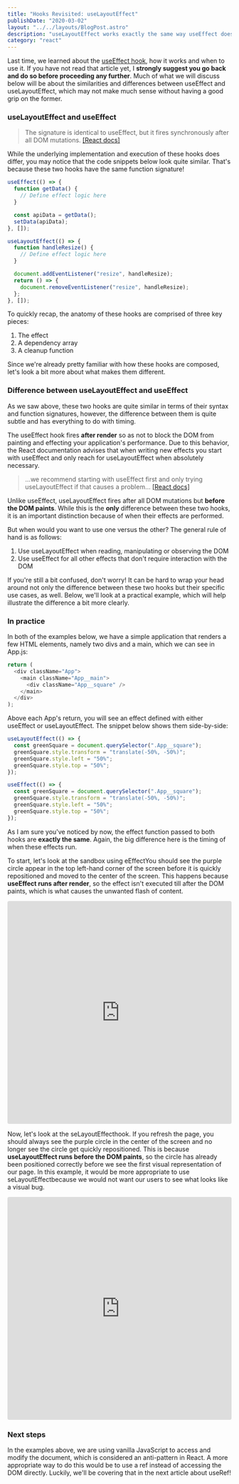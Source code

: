 ```yaml
---
title: "Hooks Revisited: useLayoutEffect"
publishDate: "2020-03-02"
layout: "../../layouts/BlogPost.astro"
description: "useLayoutEffect works exactly the same way useEffect does except it fires prior to the DOM's initial paint."
category: "react"
---
```


Last time, we learned about the <a href="/posts/hooks-useeffect">useEffect hook</a>, how it works and when to use it. If you have not read that article yet, I **strongly suggest you go back and do so before proceeding any further**. Much of what we will discuss below will be about the similarities and differences between useEffect and useLayoutEffect, which may not make much sense without having a good grip on the former.

### useLayoutEffect and useEffect

> The signature is identical to useEffect, but it fires synchronously after all DOM mutations. [[React docs]](https://reactjs.org/docs/hooks-reference.html#uselayouteffect)

While the underlying implementation and execution of these hooks does differ, you may notice that the code snippets below look quite similar. That's because these two hooks have the same function signature!

```javascript
useEffect(() => {
  function getData() {
    // Define effect logic here
  }

  const apiData = getData();
  setData(apiData);
}, []);
```

```javascript
useLayoutEffect(() => {
  function handleResize() {
    // Define effect logic here
  }

  document.addEventListener("resize", handleResize);
  return () => {
    document.removeEventListener("resize", handleResize);
  };
}, []);
```

To quickly recap, the anatomy of these hooks are comprised of three key pieces:

1. The effect
2. A dependency array
3. A cleanup function

Since we're already pretty familiar with how these hooks are composed, let's look a bit more about what makes them different.

### Difference between useLayoutEffect and useEffect

As we saw above, these two hooks are quite similar in terms of their syntax and function signatures, however, the difference between them is quite subtle and has everything to do with timing.

The useEffect hook fires **after render** so as not to block the DOM from painting and effecting your application's performance. Due to this behavior, the React documentation advises that when writing new effects you start with useEffect and only reach for useLayoutEffect when absolutely necessary.

> ...we recommend starting with useEffect first and only trying useLayoutEffect if that causes a problem... [[React docs]](https://reactjs.org/docs/hooks-reference.html#uselayouteffect)

Unlike useEffect, useLayoutEffect fires after all DOM mutations but **before the DOM paints**. While this is the **only** difference between these two hooks, it is an important distinction because of when their effects are performed.

But when would you want to use one versus the other? The general rule of hand is as follows:

1. Use useLayoutEffect when reading, manipulating or observing the DOM
2. Use useEffect for all other effects that don't require interaction with the DOM

If you're still a bit confused, don't worry! It can be hard to wrap your head around not only the difference between these two hooks but their specific use cases, as well. Below, we'll look at a practical example, which will help illustrate the difference a bit more clearly.

### In practice

In both of the examples below, we have a simple application that renders a few HTML elements, namely two divs and a main, which we can see in App.js:

```javascript
return (
  <div className="App">
    <main className="App__main">
      <div className="App__square" />
    </main>
  </div>
);
```

Above each App's return, you will see an effect defined with either useEffect or useLayoutEffect. The snippet below shows them side-by-side:

```javascript
useLayoutEffect(() => {
  const greenSquare = document.querySelector(".App__square");
  greenSquare.style.transform = "translate(-50%, -50%)";
  greenSquare.style.left = "50%";
  greenSquare.style.top = "50%";
});

useEffect(() => {
  const greenSquare = document.querySelector(".App__square");
  greenSquare.style.transform = "translate(-50%, -50%)";
  greenSquare.style.left = "50%";
  greenSquare.style.top = "50%";
});
```

As I am sure you've noticed by now, the effect function passed to both hooks are **exactly the same**. Again, the big difference here is the timing of when these effects run.

To start, let's look at the sandbox using eEffectYou should see the purple circle appear in the top left-hand corner of the screen before it is quickly repositioned and moved to the center of the screen. This happens because **useEffect runs after render**, so the effect isn't executed till after the DOM paints, which is what causes the unwanted flash of content.

<iframe
  src="https://codesandbox.io/embed/hooksuselayouteffect-useeffect-vgkbd?fontsize=14&hidenavigation=1&theme=dark"
  style="width:100%; height:500px; border:0; border-radius: 4px; overflow:hidden;"
  title="hooks/useLayoutEffect (useEffect)"
  allow="geolocation; microphone; camera; midi; vr; accelerometer; gyroscope; payment; ambient-light-sensor; encrypted-media; usb"
  sandbox="allow-modals allow-forms allow-popups allow-scripts allow-same-origin"
></iframe>

Now, let's look at the seLayoutEffecthook. If you refresh the page, you should always see the purple circle in the center of the screen and no longer see the circle get quickly repositioned. This is because **useLayoutEffect runs before the DOM paints**, so the circle has already been positioned correctly before we see the first visual representation of our page. In this example, it would be more appropriate to use seLayoutEffectbecause we would not want our users to see what looks like a visual bug.

<iframe
  src="https://codesandbox.io/embed/hooksuselayouteffect-uselayouteffect-jxvzg?fontsize=14&hidenavigation=1&theme=dark"
  style="width:100%; height:500px; border:0; border-radius: 4px; overflow:hidden;"
  title="hooks/useLayoutEffect (useLayoutEffect)"
  allow="geolocation; microphone; camera; midi; vr; accelerometer; gyroscope; payment; ambient-light-sensor; encrypted-media; usb"
  sandbox="allow-modals allow-forms allow-popups allow-scripts allow-same-origin"
></iframe>

### Next steps

In the examples above, we are using vanilla JavaScript to access and modify the document, which is considered an anti-pattern in React. A more appropriate way to do this would be to use a ref instead of accessing the DOM directly. Luckily, we'll be covering that in the next article about useRef!
